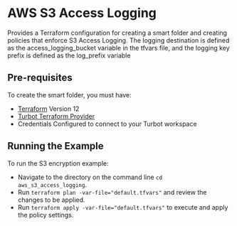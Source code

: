 # AWS S3 Access Logging

Provides a Terraform configuration for creating a smart folder and creating policies that enforce S3 Access Logging. The logging destination is defined as the access_logging_bucket variable in the tfvars file, and the logging key prefix is defined
as the log_prefix variable


## Pre-requisites

To create the smart folder, you must have:
- [Terraform](https://www.terraform.io) Version 12
- [Turbot Terraform Provider](https://github.com/turbotio/terraform-provider-turbot)
- Credentials Configured to connect to your Turbot workspace

## Running the Example

To run the S3 encryption example:
- Navigate to the directory on the command line `cd aws_s3_access_logging`.
- Run `terraform plan -var-file="default.tfvars"` and review the changes to be applied.
- Run `terraform apply -var-file="default.tfvars"` to execute and apply the policy settings.
